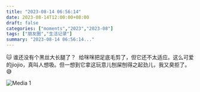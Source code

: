```yaml
---
title: "2023-08-14 06:56:14"
date: 2023-08-14T12:00:00+08:00
draft: false
categories: ["moments","2023","2023-08"]
tags: ["朋友圈","生活记录"]
summary: "2023-08-14 06:56:14..."
---
```


🐱 谁还没有个黑丝大长腿了？
​
​给咪咪把足底毛剪了，但它还不太适应。
​这么可爱的jiojio，真叫人想吸。
​但一想到它拿这玩意儿刨屎刨得之起劲儿，我又臭拒了。😅

![Media 1](/Moments/photos/2023-08-14/202308140656140.jpg)

